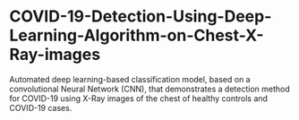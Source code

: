 # COVID-19-Detection-Using-Deep-Learning-Algorithm-on-Chest-X-Ray-images
Automated deep learning-based classification model, based on a convolutional Neural Network (CNN), that demonstrates a detection method for COVID-19 using X-Ray images of the chest of healthy controls and COVID-19 cases.
